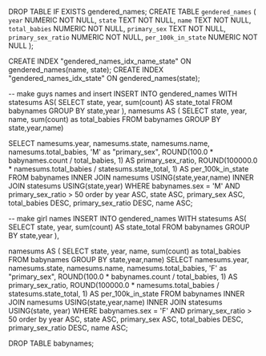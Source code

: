 


DROP TABLE IF EXISTS gendered_names;
CREATE TABLE `gendered_names` (
    `year`  NUMERIC NOT NULL,
    `state` TEXT NOT NULL,
    `name`  TEXT NOT NULL,
    `total_babies` NUMERIC NOT NULL,
    `primary_sex`   TEXT NOT NULL,
  `primary_sex_ratio` NUMERIC NOT NULL,
  `per_100k_in_state` NUMERIC NOT NULL
);

CREATE INDEX "gendered_names_idx_name_state"
  ON gendered_names(name, state);
CREATE INDEX "gendered_names_idx_state"
  ON gendered_names(state);

-- make guys names and insert
INSERT INTO gendered_names
WITH statesums AS(
  SELECT state, year, sum(count) AS state_total
  FROM babynames
  GROUP BY state,year
), 
namesums AS (
SELECT state, year, name, sum(count) as total_babies
FROM babynames
GROUP BY state,year,name)

SELECT namesums.year, namesums.state, namesums.name,
  namesums.total_babies,
  'M' as "primary_sex",
  ROUND(100.0 * babynames.count / total_babies, 1)  AS primary_sex_ratio,
  ROUND(100000.0 * namesums.total_babies / statesums.state_total, 1) AS
    per_100k_in_state
FROM babynames
INNER JOIN namesums
  USING(state,year,name)
INNER JOIN statesums
  USING(state,year)
WHERE babynames.sex = 'M'
  AND primary_sex_ratio > 50
order by year ASC, state ASC, 
  primary_sex ASC,
total_babies DESC, primary_sex_ratio DESC, name ASC;



-- make girl names
INSERT INTO gendered_names
WITH statesums AS(
  SELECT state, year, sum(count) AS state_total
  FROM babynames
  GROUP BY state,year
), 

 namesums AS (
SELECT state, year, name, sum(count) as total_babies
FROM babynames
GROUP BY state,year,name)
SELECT namesums.year, namesums.state, namesums.name,
  namesums.total_babies,
  'F' as "primary_sex",
  ROUND(100.0 * babynames.count / total_babies, 1)  AS primary_sex_ratio,
  ROUND(100000.0 * namesums.total_babies / statesums.state_total, 1) AS
    per_100k_in_state
FROM babynames
INNER JOIN namesums
  USING(state,year,name)
INNER JOIN statesums
  USING(state, year)
WHERE babynames.sex = 'F'
  AND primary_sex_ratio > 50
order by year ASC, state ASC, 
  primary_sex ASC,
total_babies DESC, primary_sex_ratio DESC, name ASC;


DROP TABLE babynames;

